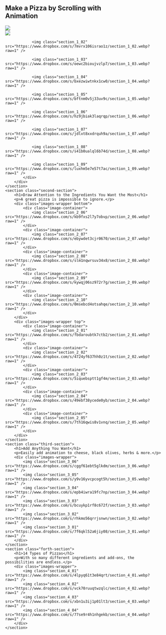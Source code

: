 <!DOCTYPE html>
<html>
<head>
    <meta charset="UTF-8">
    <meta name="viewport" content="width=device-width" , initial-scale=1.0>
    <meta http-equiv="X-UA-Compatible" content="ie=edge">
    <Title>Make Pizza</Title>
    <link rel="stylesheet" type="text/css" href="styles.css">
    
</head>
<body>
    <section class="first-section">
        <h1>Make a Pizza by Scrolling with <br />Animation</h1>
        <div class="images-wrapper">
            <img class="section_1_bg" src="https://www.dropbox.com/s/ricsb7ra8cyr9or/section_1_bg.webp?raw=1" />
            <div class="ingredient-images">
                <img class="section_1_01"        src="https://www.dropbox.com/s/atuvpzvo59wxeef/section_1_01.webp?raw=1" />

                <img class="section_1_02" src="https://www.dropbox.com/s/7mvrx106israo1z/section_1_02.webp?raw=1" />

                <img class="section_1_03" src="https://www.dropbox.com/s/oewc2bioujvzlp7/section_1_03.webp?raw=1" />

                <img class="section_1_04" src="https://www.dropbox.com/s/bxezwiwtnkx1cw0/section_1_04.webp?raw=1" />

                <img class="section_1_05" src="https://www.dropbox.com/s/bftnm0v5j33uv9c/section_1_05.webp?raw=1" />

                <img class="section_1_06" src="https://www.dropbox.com/s/hz9jbiak3laqrqp/section_1_06.webp?raw=1" />

                <img class="section_1_07" src="https://www.dropbox.com/s/jdlxt8xxdrquh9a/section_1_07.webp?raw=1" />

                <img class="section_1_08" src="https://www.dropbox.com/s/s41b0ualql6b74d/section_1_08.webp?raw=1" />

                <img class="section_1_09" src="https://www.dropbox.com/s/luxhm5e7e57t7ac/section_1_09.webp?raw=1" />
            </div>
        </div>
    </section>
    <section class="second-section">
        <h1>Draw Attention to the Ingredients You Want the Most</h1>
        <p>A great pizza is impossible to ignore.</p>
        <div class="images-wrapper bottom">
            <div class="image-container">
                <img class="section_2_06" src="https://www.dropbox.com/s/kb9fxs2l7y7obvp/section_2_06.webp?raw=1" />
            </div>
            <div class="image-container">
                <img class="section_2_07" src="https://www.dropbox.com/s/ebywdet3cjr0670/section_2_07.webp?raw=1" />
            </div>
            <div class="image-container">
                <img class="section_2_08" src="https://www.dropbox.com/s/slm1nqwrsuv34x8/section_2_08.webp?raw=1" />
            </div>
            <div class="image-container">
                <img class="section_2_09" src="https://www.dropbox.com/s/kywqj06sz972r7g/section_2_09.webp?raw=1" />
            </div>
            <div class="image-container">
                <img class="section_2_10" src="https://www.dropbox.com/s/0msebcd4otsahqe/section_2_10.webp?raw=1" />
            </div>
        </div>
        <div class="images-wrapper top">
            <div class="image-container">
                <img class="section_2_01"           src="https://www.dropbox.com/s/fbdaroubtk7ctb2/section_2_01.webp?raw=1" />
            </div>
            <div class="image-container">
                <img class="section_2_02" src="https://www.dropbox.com/s/4724yf637hh0z1t/section_2_02.webp?raw=1" />
            </div>
            <div class="image-container">
                <img class="section_2_03" src="https://www.dropbox.com/s/5iquebsptt1gf4m/section_2_03.webp?raw=1" />
            </div>
            <div class="image-container">
                <img class="section_2_04" src="https://www.dropbox.com/s/49ebf38ycede0yb/section_2_04.webp?raw=1" />
            </div>
            <div class="image-container">
                <img class="section_2_05" src="https://www.dropbox.com/s/7th16qwis8v1vnq/section_2_05.webp?raw=1" />
            </div>
        </div>
    </section>
    <section class="third-section">
        <h1>Add Anything You Want</h1>
        <p>Easily add animation to cheese, black olives, herbs & more.</p>
        <div class="images-wrapper">
            <img class="section_3_06" src="https://www.dropbox.com/s/cggf61ebt5glkdm/section_3_06.webp?raw=1" />
            <img class="section_3_05" src="https://www.dropbox.com/s/y9v16yvcpcogt5h/section_3_05.webp?raw=1" />
            <img class="section_3_04" src="https://www.dropbox.com/s/epb4iwra19fc7np/section_3_04.webp?raw=1" />
            <img class="section_3_03" src="https://www.dropbox.com/s/bcuykp1rf8c672f/section_3_03.webp?raw=1" />
            <img class="section_3_02" src="https://www.dropbox.com/s/rhkmo56qrrjsnwn/section_3_02.webp?raw=1" />
            <img class="section_3_01" src="https://www.dropbox.com/s/7f6qkl52a6jiy08/section_3_01.webp?raw=1" />
        </div>
    </section>
    <section class="forth-section">
        <h1>14 Types of Pizzas</h1>
        <p>With so many different ingredients and add-ons, the possibilities are endless.</p>
        <div class="images-wrapper">
            <img class="section_4_01" src="https://www.dropbox.com/s/4lpyq61t3e84qrt/section_4_01.webp?raw=1" />
            <img class="section_4_02" src="https://www.dropbox.com/s/vck70ruuqtwzqlc/section_4_02.webp?raw=1" />
            <img class="section_4_03" src="https://www.dropbox.com/s/xbn1u3ij1p01lt3/section_4_03.webp?raw=1" />
            <img class="section_4_04" src="https://www.dropbox.com/s/77se9r4h1nhgekb/section_4_04.webp?raw=1" />
        </div>
    </section>
 <script src="script.js"></script>
</body>
</html>
